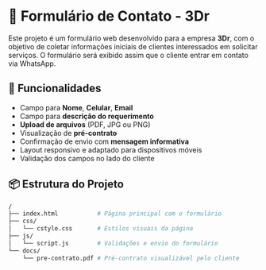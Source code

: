 # 📄 Formulário de Contato - 3Dr

Este projeto é um formulário web desenvolvido para a empresa **3Dr**, com o objetivo de coletar informações iniciais de clientes interessados em solicitar serviços. O formulário será exibido assim que o cliente entrar em contato via WhatsApp.

## 🚀 Funcionalidades

- Campo para **Nome**, **Celular**, **Email**
- Campo para **descrição do requerimento**
- **Upload de arquivos** (PDF, JPG ou PNG)
- Visualização de **pré-contrato**
- Confirmação de envio com **mensagem informativa**
- Layout responsivo e adaptado para dispositivos móveis
- Validação dos campos no lado do cliente

## 📦 Estrutura do Projeto

```bash
/
├── index.html           # Página principal com o formulário
├── css/
│   └── cstyle.css       # Estilos visuais da página
├── js/
│   └── script.js        # Validações e envio do formulário
└── docs/
    └── pre-contrato.pdf # Pré-contrato visualizável pelo cliente
